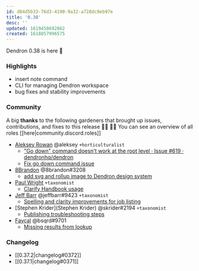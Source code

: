 ```yaml
---
id: d84d5b33-76d3-4190-9a32-a728dc0eb97e
title: '0.38'
desc: ''
updated: 1619458692862
created: 1618857996575
---
```


Dendron 0.38 is here 🌱

### Highlights
- insert note command
- CLI for managing Dendron workspace
- bug fixes and stability improvements

### Community
A big **thanks** to the following gardeners that brought up issues, contributions, and fixes to this release :man_farmer: :woman_farmer: 
You can see an overview of all roles [[here|community.discord.roles]]

- [Aleksey Rowan](https://github.com/aleksey-rowan) @aleksey `+horticulturalist`
  - ["Go down" command doesn't work at the root level · Issue #619 · dendronhq/dendron](https://github.com/dendronhq/dendron/issues/619)
  - [Fix go down command issue](https://github.com/dendronhq/dendron/pull/623)
- [8Brandon](https://github.com/8brandon) @8brandon#3208
  - [add svg and rollup image to Dendron design system](https://github.com/dendronhq/dendron/pull/625#event-4596903644)
- [Paul Wright](https://github.com/pwright) `+taxonomist`
  - [Clarify Handbook usage](https://github.com/dendronhq/handbook/pull/1#event-4598949907)
- [Jeff Barr](https://github.com/jeffbarr) @jeffbarr#9423  `+taxonomist`
  - [Spelling and clarity improvements for job listing](https://github.com/dendronhq/dendron-site/pull/79)
- [Stephen Krider](Stephen Krider) @skrider#2194 `+taxonomist`
  - [Publishing troubleshooting steps](https://github.com/dendronhq/dendron-site/pull/80)
- [Fayçal](https://github.com/d3vr) @bsqrd#9701 
  - [Missing results from lookup](https://github.com/dendronhq/dendron/issues/644)



### Changelog
- [[0.37.2|changelog#0372]]
- [[0.37.1|changelog#0371]]
